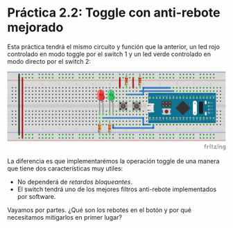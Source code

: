 # Práctica 2.2: Toggle con anti-rebote mejorado

Esta práctica tendrá el mismo circuito y función que la anterior, un led rojo controlado en modo toggle por el switch 1 y un led verde controlado en modo directo por el switch 2:

<p align="center">
<img src="https://github.com/rescurib/Curso_Sistemas_Embebidos/blob/main/CursoSTM32/Lec_2/Practica_2_1/P1_2_Circuit_BB.png" width="650">
<p>

La diferencia es que implementarémos la operación toggle de una manera que tiene dos características muy utiles:
* No dependerá de *retardos bloqueantes*.
* El switch tendrá uno de los mejores filtros anti-rebote implementados por software.

Vayamos por partes. ¿Qué son los rebotes en el botón y por qué necesitamos mitigarlos en primer lugar?
